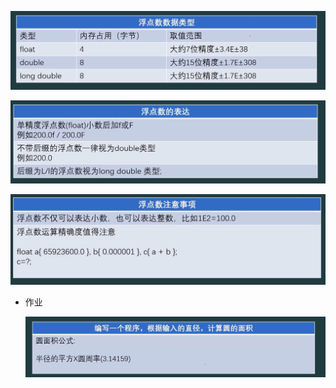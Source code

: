 ![image load fail](./picture/Snipaste_2025-10-27_22-56-30.png)

![image load fail](./picture/Snipaste_2025-10-27_22-58-58.png)

![image load fail](./picture/Snipaste_2025-10-27_23-01-35.png)



- 作业

  ![image load fail](./picture/Snipaste_2025-10-27_23-05-47.png)